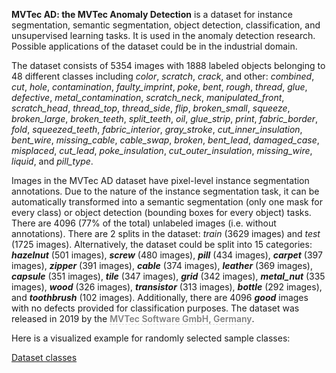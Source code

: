 **MVTec AD: the MVTec Anomaly Detection** is a dataset for instance segmentation, semantic segmentation, object detection, classification, and unsupervised learning tasks. It is used in the anomaly detection research. Possible applications of the dataset could be in the industrial domain. 

The dataset consists of 5354 images with 1888 labeled objects belonging to 48 different classes including *color*, *scratch*, *crack*, and other: *combined*, *cut*, *hole*, *contamination*, *faulty_imprint*, *poke*, *bent*, *rough*, *thread*, *glue*, *defective*, *metal_contamination*, *scratch_neck*, *manipulated_front*, *scratch_head*, *thread_top*, *thread_side*, *flip*, *broken_small*, *squeeze*, *broken_large*, *broken_teeth*, *split_teeth*, *oil*, *glue_strip*, *print*, *fabric_border*, *fold*, *squeezed_teeth*, *fabric_interior*, *gray_stroke*, *cut_inner_insulation*, *bent_wire*, *missing_cable*, *cable_swap*, *broken*, *bent_lead*, *damaged_case*, *misplaced*, *cut_lead*, *poke_insulation*, *cut_outer_insulation*, *missing_wire*, *liquid*, and *pill_type*.

Images in the MVTec AD dataset have pixel-level instance segmentation annotations. Due to the nature of the instance segmentation task, it can be automatically transformed into a semantic segmentation (only one mask for every class) or object detection (bounding boxes for every object) tasks. There are 4096 (77% of the total) unlabeled images (i.e. without annotations). There are 2 splits in the dataset: *train* (3629 images) and *test* (1725 images). Alternatively, the dataset could be split into 15 categories: ***hazelnut*** (501 images), ***screw*** (480 images), ***pill*** (434 images), ***carpet*** (397 images), ***zipper*** (391 images), ***cable*** (374 images), ***leather*** (369 images), ***capsule*** (351 images), ***tile*** (347 images), ***grid*** (342 images), ***metal_nut*** (335 images), ***wood*** (326 images), ***transistor*** (313 images), ***bottle*** (292 images), and ***toothbrush*** (102 images). Additionally, there are 4096 ***good*** images with no defects provided for classification purposes. The dataset was released in 2019 by the <span style="font-weight: 600; color: grey; border-bottom: 1px dashed #d3d3d3;">MVTec Software GmbH, Germany</span>.

Here is a visualized example for randomly selected sample classes:

[Dataset classes](https://github.com/dataset-ninja/mvtec-AD/raw/main/visualizations/classes_preview.webm)
